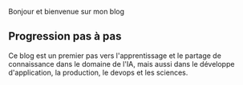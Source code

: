 Bonjour et bienvenue sur mon blog

## Progression pas à pas

Ce blog est un premier pas vers l'apprentissage et le partage de connaissance dans le domaine de l'IA, mais aussi dans le développe d'application, la production, le devops et les sciences.
